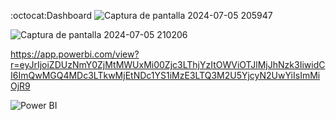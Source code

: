 
:octocat:Dashboard
![Captura de pantalla 2024-07-05 205947](https://github.com/YoyLopez/Razer_Analytics_by_Continent/assets/172577623/571988c4-d0a7-4988-a237-d7d7aa9912e4)

![Captura de pantalla 2024-07-05 210206](https://github.com/YoyLopez/Razer_Analytics_by_Continent/assets/172577623/ec3789e6-e05c-4d5a-945f-d524e2c69030)

https://app.powerbi.com/view?r=eyJrIjoiZDUzNmY0ZjMtMWUxMi00Zjc3LThjYzItOWViOTJlMjJhNzk3IiwidCI6ImQwMGQ4MDc3LTkwMjEtNDc1YS1iMzE3LTQ3M2U5YjcyN2UwYiIsImMiOjR9

![Power BI](https://img.shields.io/badge/-PowerBI-F7DF1E?style=flat&logo=PowerBI)
